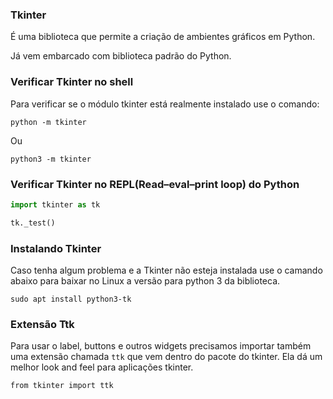 ### Tkinter
  
É uma biblioteca que permite a criação de ambientes gráficos em Python.  
  
Já vem embarcado com biblioteca padrão do Python.  
  
### Verificar Tkinter no shell
  
Para verificar se o módulo tkinter está realmente instalado use o comando:  
  
`python -m tkinter`  
  
Ou  
  
`python3 -m tkinter`  
  
### Verificar Tkinter no REPL(Read–eval–print loop) do Python
  
```py
import tkinter as tk

tk._test()
```  
  
### Instalando Tkinter  
  
Caso tenha algum problema e a Tkinter não esteja instalada use o camando abaixo para baixar no Linux a versão para python 3 da biblioteca.  
  
`sudo apt install python3-tk`   
  
  
### Extensão Ttk
    
Para usar o label, buttons e outros widgets precisamos importar também uma extensão chamada `ttk` que vem dentro do pacote do tkinter. Ela dá um melhor look and feel para aplicações tkinter.    
  
`from tkinter import ttk`  
  
